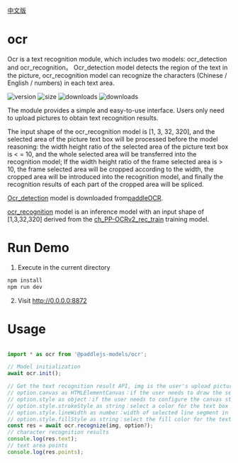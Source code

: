 [中文版](./README_cn.md)

# ocr

Ocr is a text recognition module, which includes two models: ocr_detection and ocr_recognition。 Ocr_detection model detects the region of the text in the picture, ocr_recognition model can recognize the characters (Chinese / English / numbers) in each text area. 

<img src="https://img.shields.io/npm/v/@paddlejs-models/ocr?color=success" alt="version"> <img src="https://img.shields.io/bundlephobia/min/@paddlejs-models/ocr" alt="size"> <img src="https://img.shields.io/npm/dm/@paddlejs-models/ocr?color=orange" alt="downloads"> <img src="https://img.shields.io/npm/dt/@paddlejs-models/ocr" alt="downloads">

The module provides a simple and easy-to-use interface. Users only need to upload pictures to obtain text recognition results.

The input shape of the ocr_recognition model is [1, 3, 32, 320], and the selected area of the picture text box will be processed before the model reasoning: the width height ratio of the selected area of the picture text box is < = 10, and the whole selected area will be transferred into the recognition model; If the width height ratio of the frame selected area is > 10, the frame selected area will be cropped according to the width, the cropped area will be introduced into the recognition model, and finally the recognition results of each part of the cropped area will be spliced.

[Ocr_detection](https://paddleocr.bj.bcebos.com/PP-OCRv2/chinese/ch_PP-OCRv2_det_infer.tar) model is downloaded from[paddleOCR](https://github.com/PaddlePaddle/PaddleOCR).

[ocr_recognition](https://paddlejs.bj.bcebos.com/models/ch_PP-OCRv2_static_320.zip) model is an inference model with an input shape of [1,3,32,320] derived from the [ch_PP-OCRv2_rec_train](https://paddleocr.bj.bcebos.com/PP-OCRv2/chinese/ch_PP-OCRv2_rec_train.tar) training model.


# Run Demo
1. Execute in the current directory
``` bash
npm install
npm run dev
```
2. Visit http://0.0.0.0:8872

# Usage

```js

import * as ocr from '@paddlejs-models/ocr';

// Model initialization
await ocr.init();

// Get the text recognition result API, img is the user's upload picture, and option is an optional parameter
// option.canvas as HTMLElementCanvas：if the user needs to draw the selected area of the text box, pass in the canvas element
// option.style as object：if the user needs to configure the canvas style, pass in the style object
// option.style.strokeStyle as string：select a color for the text box
// option.style.lineWidth as number：width of selected line segment in text box
// option.style.fillStyle as string：select the fill color for the text box
const res = await ocr.recognize(img, option?);
// character recognition results
console.log(res.text);
// text area points
console.log(res.points);
```
